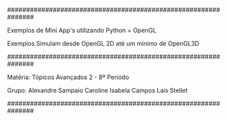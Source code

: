 ﻿###############################################################

Exemplos de Mini App's utilizando Python + OpenGL

Exemplos Simulam desde OpenGL 2D até um minimo de OpenGL3D

###############################################################

Matéria:
   Tópicos Avançados 2 - 8º Periodo

Grupo: 
    Alexandre Sampaio
    Caroline
    Isabela Campos
    Laís Stellet

###############################################################